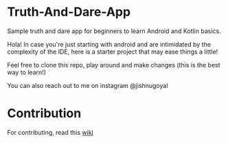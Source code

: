 # Truth-And-Dare-App
Sample truth and dare app for beginners to learn Android and Kotlin basics.

Hola! In case you're just starting with android and are intimidated by
the complexity of the IDE, here is a starter project that may ease things a little!

Feel free to clone this repo, play around and make changes (this is the best way to learn!)

You can also reach out to me on instagram @jishnugoyal

# Contribution
For contributing, read this <a href = "https://github.com/JishnuGoyal/Truth-And-Dare-App/wiki/Contributing#all-the-final-code-will-soon-be-merged-into-the-develop-branch">wiki</a>
 
